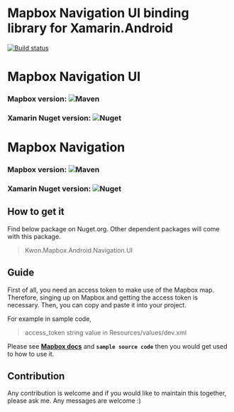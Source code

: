# Mapbox Navigation UI binding library for Xamarin.Android

[![Build status](https://bradkwon.visualstudio.com/Xamarin%20Binding%20Libraries/_apis/build/status/Mapbox-NavigationUI-Xamarin.Android-CI)](https://bradkwon.visualstudio.com/Xamarin%20Binding%20Libraries/_build/latest?definitionId=11)

# Mapbox Navigation UI
### Mapbox version: ![Maven](https://maven-badges.herokuapp.com/maven-central/com.mapbox.mapboxsdk/mapbox-android-navigation/badge.svg) 
### Xamarin Nuget version: ![Nuget](https://img.shields.io/nuget/v/Kwon.Mapbox.Android.Navigation.UI.svg) 

# Mapbox Navigation
### Mapbox version: ![Maven](https://maven-badges.herokuapp.com/maven-central/com.mapbox.mapboxsdk/mapbox-android-navigation/badge.svg)
### Xamarin Nuget version: ![Nuget](https://img.shields.io/nuget/v/Kwon.Mapbox.Android.Navigation.svg)

## How to get it
Find below package on Nuget.org. Other dependent packages will come with this package.
> Kwon.Mapbox.Android.Navigation.UI

## Guide
First of all, you need an access token to make use of the Mapbox map. Therefore, singing up on Mapbox and getting the access token is necessary. Then, you can copy and paste it into your project.

For example in sample code,
> access_token string value in Resources/values/dev.xml

Please see **[Mapbox docs](https://www.mapbox.com/android-docs/navigation/overview/)** and **`sample source code`** then you would get used to how to use it.

## Contribution
Any contribution is welcome and if you would like to maintain this together, please ask me. Any messages are welcome :)
